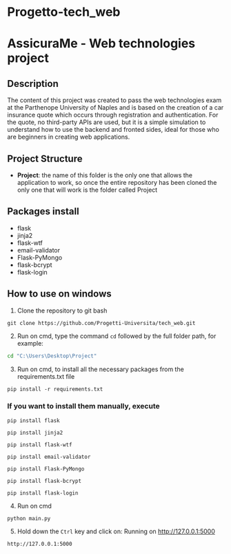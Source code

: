 # Progetto-tech_web
# AssicuraMe - Web technologies project

## Description
The content of this project was created to pass the web technologies exam at the Parthenope University of Naples and is based on the creation of a car insurance quote which occurs through registration and authentication. For the quote, no third-party APIs are used, but it is a simple simulation to understand how to use the backend and fronted sides, ideal for those who are beginners in creating web applications.

## Project Structure
- **Project**: the name of this folder is the only one that allows the application to work, so once the entire repository has been cloned the only one that will work is the folder called Project

## Packages install
- flask
- jinja2
- flask-wtf
- email-validator
- Flask-PyMongo
- flask-bcrypt
- flask-login

## How  to use on windows 

1. Clone the repository to git bash
```
git clone https://github.com/Progetti-Universita/tech_web.git
```
2. Run on cmd, type the command `cd` followed by the full folder path, for example:
```cmd
cd "C:\Users\Desktop\Project"
``` 
3. Run on cmd, to install all the necessary packages from the requirements.txt file
```
pip install -r requirements.txt
```
### If you want to install them manually, execute
```
pip install flask
```
```
pip install jinja2
```
```
pip install flask-wtf
```
```
pip install email-validator
```
```
pip install Flask-PyMongo
```
```
pip install flask-bcrypt
```
```
pip install flask-login
```

4. Run on cmd
```
python main.py
```
5. Hold down the `Ctrl` key and click on: Running on http://127.0.0.1:5000
```
http://127.0.0.1:5000
```



